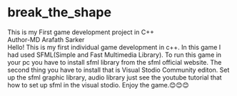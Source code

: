 # break_the_shape
This is my First game development project in C++<br>
Author-MD Arafath Sarker<br>
Hello! This is my first individual game development in c++. In this game I had used SFML(Simple and Fast Multimedia Library). 
To run this game in your pc you have to install sfml library from the sfml official website. The second thing you have to install
that is Visual Stodio Community editon. Set up the sfml graphic library, audio library just see the youtube tutorial that how to set up sfml in the visual stodio. Enjoy the game.😊😊😊


